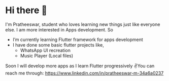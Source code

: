 # Hi there 🙂
I'm Pratheeswar, student who loves learning new things just like everyone else. I am more interested in Apps development. So
- I’m currently learning Flutter framework for apps development
- I have done some basic flutter projects like,
  - WhatsApp UI recreation
  - Music Player (Local files)

Soon I will develop more apps as I learn Flutter progressively ✌️You can reach me through: https://www.linkedin.com/in/pratheeswar-m-34a6a0237
<!--
**Electro-pulse/Electro-pulse** is a ✨ _special_ ✨ repository because its `README.md` (this file) appears on your GitHub profile.

Here are some ideas to get you started:

- 🔭 I’m currently working on ...
- 🌱 I’m currently learning ...
- 👯 I’m looking to collaborate on ...
- 🤔 I’m looking for help with ...
- 💬 Ask me about ...
- 📫 How to reach me: ...
- 😄 Pronouns: ...
- ⚡ Fun fact: ...
-->
